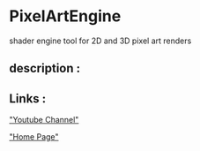 # PixelArtEngine
shader engine tool for 2D and 3D pixel art renders

## description :



## Links :
["Youtube Channel"](https://www.youtube.com/channel/UC-_DDdI316_BYs7HlO260OA)

["Home Page"](https://github.com/Light974-M/UnityPersonalDataBank)

